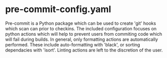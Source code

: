 # pre-commit-config.yaml

Pre-commit is a Python package which can be used to create 'git' hooks which scan can prior to checkins.
The included configuration focuses on python actions which will help to prevent users from commiting code which will fail during builds.
In general, only formatting actions are automatically performed. These include auto-formatting with 'black', or sorting dependacies with 'isort'.
Linting actions are left to the discretion of the user.
